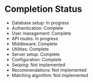 # Completion Status

- Database setup: In progress
- Authentication: Complete
- User management: Complete
- API routes: In progress
- Middleware: Complete
- Utilities: Complete
- Server setup: Complete
- Configuration: Complete
- Swiping: Not implemented
- Recommendations: Not implemented
- Matching algorithm: Not implemented
